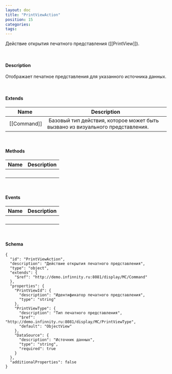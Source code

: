 ```yaml
---
layout: doc
title: "PrintViewAction"
position: 15
categories: 
tags: 
---
```


Действие открытия печатного представления ([[PrintView]]).

   

#### Description

Отображает печатное представления для указанного источника данных.

   

#### Extends

|Name|Description|
|----|-----------|
| [[Command]]| Базовый тип действия, которое может быть вызвано из визуального представления.|

   

#### Methods

|Name|Description|
|----|-----------|
| | |

    

#### Events

|Name|Description|
|----|-----------|
| | |

   

#### Schema

```
{
  "id": "PrintViewAction",
  "description": "Действие открытия печатного представления",
  "type": "object",
  "extends": {
    "$ref": "http://demo.infinnity.ru:8081/display/MC/Command"
  },
  "properties": {
    "PrintViewId": {
      "description": "Идентификатор печатного представления",
      "type": "string"
    },
    "PrintViewType": {
      "description": "Тип печатного представления",
      "$ref": "http://demo.infinnity.ru:8081/display/MC/PrintViewType",
      "default": "ObjectView"
    },
    "DataSource": {
      "description": "Источник данных",
      "type": "string",
      "required": true
    }
  },
  "additionalProperties": false
}
```

     

 

